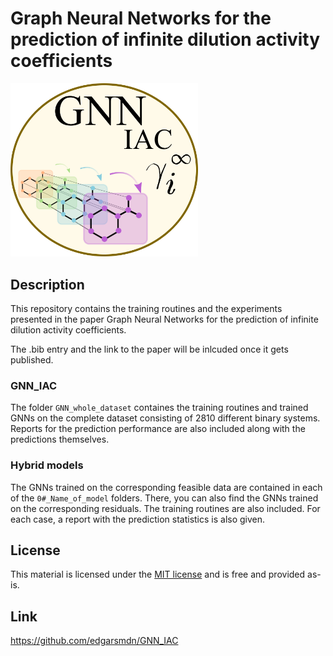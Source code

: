 # Graph Neural Networks for the prediction of infinite dilution activity coefficients

<img src="https://github.com/edgarsmdn/GNN_IAC/blob/main/GNN_IAC_logo.png" width="300">

## Description

This repository contains the training routines and the experiments presented in the paper Graph Neural Networks for the prediction of infinite dilution activity coefficients.

The .bib entry and the link to the paper will be inlcuded once it gets published.

### GNN_IAC

The folder `GNN_whole_dataset` containes the training routines and trained GNNs on the complete dataset consisting of 2810 different binary systems. Reports for the prediction performance are also included along with the predictions themselves. 

### Hybrid models

The GNNs trained on the corresponding feasible data are contained in each of the `0#_Name_of_model` folders. There, you can also find the GNNs trained on the corresponding residuals. The training routines are also included. For each case, a report with the prediction statistics is also given.

## License

This material is licensed under the [MIT license](https://github.com/edgarsmdn/GNN_IAC/blob/main/LICENSE) and is free and provided as-is.

## Link
https://github.com/edgarsmdn/GNN_IAC
